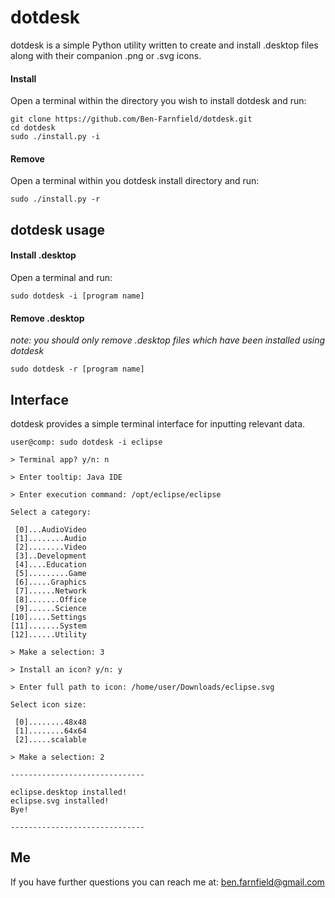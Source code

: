# dotdesk

dotdesk is a simple Python utility written to create and install .desktop files along with their companion .png or .svg icons.

#### Install
Open a terminal within the directory you wish to install dotdesk and run:
```
git clone https://github.com/Ben-Farnfield/dotdesk.git
cd dotdesk
sudo ./install.py -i
```

#### Remove
Open a terminal within you dotdesk install directory and run:
```
sudo ./install.py -r
```

## dotdesk usage

#### Install .desktop
Open a terminal and run:
```
sudo dotdesk -i [program name]
```

#### Remove .desktop
*note: you should only remove .desktop files which have been installed using dotdesk*
```
sudo dotdesk -r [program name]
```

## Interface

dotdesk provides a simple terminal interface for inputting relevant data.

```
user@comp: sudo dotdesk -i eclipse

> Terminal app? y/n: n

> Enter tooltip: Java IDE

> Enter execution command: /opt/eclipse/eclipse

Select a category:

 [0]...AudioVideo
 [1]........Audio
 [2]........Video
 [3]..Development
 [4]....Education
 [5].........Game
 [6].....Graphics
 [7]......Network
 [8].......Office
 [9]......Science
[10].....Settings
[11].......System
[12]......Utility

> Make a selection: 3

> Install an icon? y/n: y

> Enter full path to icon: /home/user/Downloads/eclipse.svg

Select icon size:

 [0]........48x48
 [1]........64x64
 [2].....scalable

> Make a selection: 2

------------------------------

eclipse.desktop installed!
eclipse.svg installed!
Bye!

------------------------------

```

## Me

If you have further questions you can reach me at:
ben.farnfield@gmail.com
